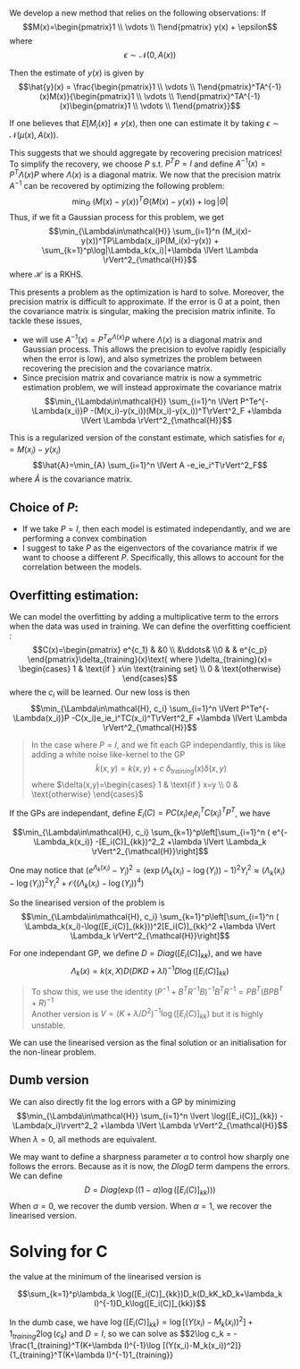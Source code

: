 We develop a new method that relies on the following observations: If 
$$M(x)=\begin{pmatrix}1 \\ \vdots \\ 1\end{pmatrix} y(x) + \epsilon$$
where
$$\epsilon \sim \mathcal{N}(0,A(x))$$

Then the estimate of $y(x)$ is given by
$$\hat{y}(x) = \frac{\begin{pmatrix}1 \\ \vdots \\ 1\end{pmatrix}^TA^{-1}(x)M(x)}{\begin{pmatrix}1 \\ \vdots \\ 1\end{pmatrix}^TA^{-1}(x)\begin{pmatrix}1 \\ \vdots \\ 1\end{pmatrix}}$$

If one believes that $E[M_i(x)]\neq y(x)$, then one can estimate it by taking $\epsilon\sim\mathcal{N}(\mu(x),A(x))$.

This suggests that we should aggregate by recovering precision matrices! To simplify the recovery, we choose $P$ s.t. $P^TP=I$ and define $A^{-1}(x)=P^T\Lambda(x)P$ where $\Lambda(x)$ is a diagonal matrix. We now that the precision matrix $A^{-1}$ can be recovered by optimizing the following problem:
$$\min_{\Theta}\ (M(x)-y(x))^T\Theta (M(x)-y(x)) + \log|\Theta|$$
Thus, if we fit a Gaussian process for this problem, we get 
$$\min_{\Lambda\in\mathcal{H}} \sum_{i=1}^n (M_i(x)-y(x))^TP\Lambda(x_i)P(M_i(x)-y(x)) + \sum_{k=1}^p\log|\Lambda_k(x_i)|+\lambda \lVert \Lambda \rVert^2_{\mathcal{H}}$$
where $\mathcal{H}$ is a RKHS. 

This presents a problem as the optimization is hard to solve. Moreover, the precision matrix is difficult to approximate. If the error is 0 at a point, then the covariance matrix is singular, making the precision matrix infinite. To tackle these issues, 
- we will use $A^{-1}(x)=P^Te^{\Lambda(x)}P$ where $\Lambda(x)$ is a diagonal matrix and Gaussian process. This allows the precision to evolve rapidly (espicially when the error is low), and also symetrizes the problem between recovering the precision and the covariance matrix. 
- Since precision matrix and covariance matrix is now a symmetric estimation problem, we will instead approximate the covariance matrix 
$$\min_{\Lambda\in\mathcal{H}} \sum_{i=1}^n \lVert P^Te^{-\Lambda(x_i)}P  -(M(x_i)-y(x_i))(M(x_i)-y(x_i))^T\rVert^2_F +\lambda \lVert \Lambda \rVert^2_{\mathcal{H}}$$

This is a regularized version of the constant estimate, which satisfies for $e_i=M(x_i)-y(x_i)$
$$\hat{A}=\min_{A} \sum_{i=1}^n \lVert A  -e_ie_i^T\rVert^2_F$$
where $\hat{A}$ is the covariance matrix.

Choice of $P$:
-----
- If we take $P=I$, then each model is estimated independantly, and we are performing a convex combination
- I suggest to take $P$ as the eigenvectors of the covariance matrix if we want to choose a different $P$. Specifically, this allows to account for the correlation between the models.

Overfitting estimation:
-----
We can model the overfitting by adding a multiplicative term to the errors when the data was used in training. We can define the overfitting coefficient : 
$$C(x)=\begin{pmatrix} e^{c_1} & &0 \\  &\ddots& \\0 & & e^{c_p}   \end{pmatrix}\delta_{training}(x)\text{ where }\delta_{training}(x)= \begin{cases} 1 & \text{if } x\in \text{training set} \\ 0 & \text{otherwise} \end{cases}$$
where the $c_i$ will be learned. Our new loss is then 
$$\min_{\Lambda\in\mathcal{H}, c_i} \sum_{i=1}^n \lVert P^Te^{-\Lambda(x_i)}P  -C(x_i)e_ie_i^TC(x_i)^T\rVert^2_F +\lambda \lVert \Lambda \rVert^2_{\mathcal{H}}$$

>In the case where $P=I$, and we fit each GP independantly, this is like adding a white noise like-kernel to the GP 
>$$\tilde{k}(x,y)=k(x,y)+c\ \delta_{training}(x)\delta(x,y)$$
>where $\delta(x,y)=\begin{cases} 1 & \text{if } x=y \\ 0 & \text{otherwise} \end{cases}$

If the GPs are independant, define $E_i(C)=PC(x_i)e_ie_i^TC(x_i)^TP^T$, we have 

$$\min_{\Lambda\in\mathcal{H}, c_i} \sum_{k=1}^p\left[\sum_{i=1}^n ( e^{-\Lambda_k(x_i)} -[E_i(C)]_{kk})^2_2 +\lambda \lVert \Lambda_k \rVert^2_{\mathcal{H}}\right]$$

One may notice that $(e^{\Lambda_k(x_i)}-Y_i)^2=(\exp(\Lambda_k(x_i)-\log(Y_i))-1)^2Y_i^2\approx (\Lambda_k(x_i)-\log(Y_i))^2Y_i^2+\mathcal{O}((\Lambda_k(x_i)-\log(Y_i))^4)$

So the linearised version of the problem is
$$\min_{\Lambda\in\mathcal{H}, c_i} \sum_{k=1}^p\left[\sum_{i=1}^n ( \Lambda_k(x_i)-\log([E_i(C)]_{kk}))^2[E_i(C)]_{kk}^2 +\lambda \lVert \Lambda_k \rVert^2_{\mathcal{H}}\right]$$

For one independant GP, we define $D=Diag([E_i(C)]_{kk})$, and we have
$$\Lambda_k(x)=k(x,X)D(DKD+\lambda I)^{-1}D\log([E_i(C)]_{kk})$$

>To show this, we use the identity $(P^{-1}+B^TR^{-1}B)^{-1}B^TR^{-1}=PB^T(BPB^T+R)^{-1}$\
>Another version is $V=(K+\lambda/D^2)^{-1}\log([E_i(C)]_{kk})$ but it is highly unstable. 

We can use the linearised version as the final solution or an initialisation for the non-linear problem.

## Dumb version

We can also directly fit the log errors with a GP by minimizing 
$$\min_{\Lambda\in\mathcal{H}} \sum_{i=1}^n \lvert \log([E_i(C)]_{kk})  -\Lambda(x_i)\rvert^2_2 +\lambda \lVert \Lambda \rVert^2_{\mathcal{H}}$$
When $\lambda=0$, all methods are equivalent.

We may want to define a sharpness parameter $\alpha$ to control how sharply one follows the errors. Because as it is now, the $DlogD$ term dampens the errors.
We can define 
$$D=Diag(\exp((1-\alpha)\log([E_i(C)]_{kk})))$$
When $\alpha=0$, we recover the dumb version. When $\alpha=1$, we recover the linearised version.

# Solving for C

the value at the minimum of the linearised version is 

$$\sum_{k=1}^p\lambda_k \log([E_i(C)]_{kk})D_k(D_kK_kD_k+\lambda_k I)^{-1}D_k\log([E_i(C)]_{kk})$$

In the dumb case, we have $\log([E_i(C)]_{kk})=\log [(Y(x_i)-M_k(x_i))^2]+1_{training}2\log(c_k)$ and $D=I$, so we can solve as
$$2\log c_k = -\frac{1_{training}^T(K+\lambda I)^{-1}\log [(Y(x_i)-M_k(x_i))^2]}{1_{training}^T(K+\lambda I)^{-1}1_{training}}